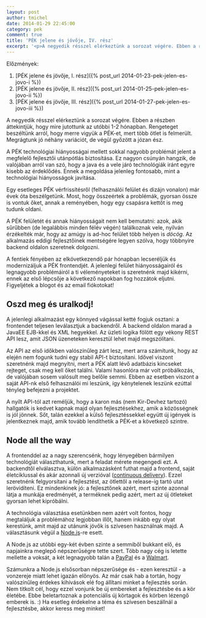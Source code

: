 ```yaml
---
layout: post
author: tmichel
date: 2014-01-29 22:45:00
category: pek
comment: true
title: 'PÉK jelene és jövője, IV. rész'
excerpt: '<p>A negyedik résszel elérkeztünk a sorozat végére. Ebben a részben áttekintjük, hogy mire jutottunk az utóbbi 1-2 hónapban. Rengeteget beszéltünk arról, hogy merre vigyük a PÉK-et, mert több ötlet is felmerült. Megrágtunk jó néhány variációt, de végül győzött a józan ész.</p>'
---
```


Előzmények:

1. [PÉK jelene és jövője, I. rész]({% post_url 2014-01-23-pek-jelen-es-jovo-i %})
2. [PÉK jelene és jövője, II. rész]({% post_url 2014-01-25-pek-jelen-es-jovo-ii %})
3. [PÉK jelene és jövője, III. rész]({% post_url 2014-01-27-pek-jelen-es-jovo-iii %})

A negyedik résszel elérkeztünk a sorozat végére. Ebben a részben áttekintjük, hogy mire jutottunk az utóbbi 1-2 hónapban. Rengeteget beszéltünk arról, hogy merre vigyük a PÉK-et, mert több ötlet is felmerült. Megrágtunk jó néhány variációt, de végül győzött a józan ész.

A PÉK technológiai hiányosságai mellett sokkal nagyobb problémát jelent a megfelelő fejlesztői utánpótlás biztosítása. Ez nagyon csúnyán hangzik, de valójában arról van szó, hogy a java és a vele járó technológiák iránt egyre kisebb az érdeklődés. Ennek a megoldása jelenleg fontosabb, mint a technológiai hiányosságok javítása.

Egy esetleges PÉK vérfrissítésről (felhasználói felület és dizájn vonalon) már évek óta beszélgetünk. Most, hogy összeértek a problémák, gyorsan össze is vontuk őket, annak a reményében, hogy egy csapásra kettőt is meg tudunk oldani.

A PÉK felületét és annak hiányosságait nem kell bemutatni: azok, akik sűrűbben (de legalábbis minden félév végén) találkoznak vele, nyilván érzékelték már, hogy az amúgy is ad-hoc felület több helyen is _döcög_. Az alkalmazás eddigi fejlesztőinek mentségére legyen szólva, hogy többnyire backend oldalon szeretnek dolgozni.

A fentiek fényében az elkövetkezendő pár hónapban lecseréljük és modernizáljuk a PÉK frontendjét. A jelenlegi felület hiányosságairól és legnagyobb problémáiról a ti véleményeteket is szeretnénk majd kikérni, ennek az első lépcsője a következő napokban fog hozzátok eljutni. Figyeljétek a blogot és az email fiókotokat!

## Oszd meg és uralkodj!

A jelenlegi alkalmazást egy könnyed vágással ketté fogjuk osztani: a frontendet teljesen leválasztjuk a backendről. A backend oldalon marad a JavaEE EJB-kkel és XML hegyekkel. Az üzleti logika fölött egy vékony REST API lesz, amit JSON üzeneteken keresztül lehet majd megszólítani.

Az API az első időkben valószínűleg zárt lesz, mert arra számítunk, hogy az elején nem fogunk tudni egy stabil API-t biztosítani. Idővel viszont szeretnénk majd megnyitni, mert a PÉK alatt lévő adatbázis kincseket rejteget, csak meg kell őket találni. Valami hasonlóra már volt próbálkozás, de valójában sosem valósult meg belőle semmi. Ebben az esetben viszont a saját API-nk első felhasználói mi leszünk, így kénytelenek leszünk ezúttal tényleg befejezni a projektet.

A nyílt API-tól azt reméljük, hogy a karon más (nem Kir-Devhez tartozó) hallgatók is kedvet kapnak majd olyan fejlesztésekhez, amik a közösségnek is jól jönnek. Sőt, talán ezekkel a külső fejlesztéssekkel együtt új igények is jelentkeznek majd, amik tovább lendíthetik a PÉK-et a következő szintre.

## Node all the way

A frontenddel az a nagy szerencsénk, hogy lényegében bármilyen technológiát választhatunk, mert a feladat mérete megengedi ezt. A backendtől elválasztva, külön alkalmazásként futhat majd a frontend, saját életciklussal és akár azonnali új verzióval ([continuous delivery](http://en.wikipedia.org/wiki/Continuous_delivery)). Ezzel szeretnénk felgyorsítani a fejlesztést, az ötlettől a release-ig tartó utat lerövidíteni. Ez mindenkinek jó: a fejlesztőnek azért, mert szinte azonnal látja a munkája eredményét, a terméknek pedig azért, mert az új ötleteket gyorsan lehet kipróbálni.

A technológia választása esetünkben nem azért volt fontos, hogy megtaláljuk a problémához legjobban illőt, hanem inkább egy olyat kerestünk, amit majd az utánunk jövők is szívesen használnak majd. A választásunk végül a [Node.js](http://nodejs.org/)-re esett.

A Node.js az utóbbi egy-két évben szinte a semmiből bukkant elő, és napjainkra meglepő népszerűségre tette szert. Több nagy cég is letette mellette a voksát, a két legnagyobb talán a [PayPal](https://www.paypal-engineering.com/2013/11/22/node-js-at-paypal/) és a [Walmart](http://venturebeat.com/2012/01/24/why-walmart-is-using-node-js/).

Számunkra a Node.js elsősorban népszerűsége és - ezen keresztül - a vonzereje miatt lehet igazán előnyös. Az már csak hab a tortán, hogy valószínűleg érdekes kihívások elé fog állítani minket a fejlesztés során. Nem titkolt cél, hogy ezzel vonjunk be új embereket a fejlesztésbe és a kör életébe. Ebbe beletartoznak a potenciális új körtagok és körben lézengő emberek is. :) Ha esetleg érdekelne a téma és szívesen beszállnál a fejlesztésbe, akkor keress meg minket!

